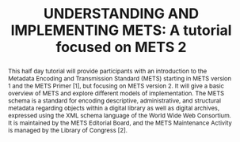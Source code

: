 ---
abstract: This half day tutorial will provide participants with an introduction to
  the Metadata Encoding and Transmission Standard (METS) starting in METS version
  1 and the METS Primer [1], but focusing on METS version 2. It will give a basic
  overview of METS and explore different models of implementation. The METS schema
  is a standard for encoding descriptive, administrative, and structural metadata
  regarding objects within a digital library as well as digital archives, expressed
  using the XML schema language of the World Wide Web Consortium. It is maintained
  by the METS Editorial Board, and the METS Maintenance Activity is managed by the
  Library of Congress [2].
creators:
- Bredenberg, Karin
- Elkiss, Aaron
- Lehtonen, Juha
date: null
document_url: https://www.ideals.illinois.edu/items/128260/bitstreams/428885/data.pdf
grand_parent: iPRES
institutions: []
keywords:
- metadata and information strategies and workflows
- infrastructure, systems, and tools
- case studies, best practices and novel challenges
- training and education for a new version
landing_page_url: https://hdl.handle.net/2142/121056
language: eng
layout: publication
license: CC-BY 4.0 International
notes_url: null
parent: iPRES 2023
publication_type: paper
size: null
slides_url: null
source_name: iPRES
title: 'UNDERSTANDING AND IMPLEMENTING METS: A tutorial focused on METS 2'
year: 2023
---